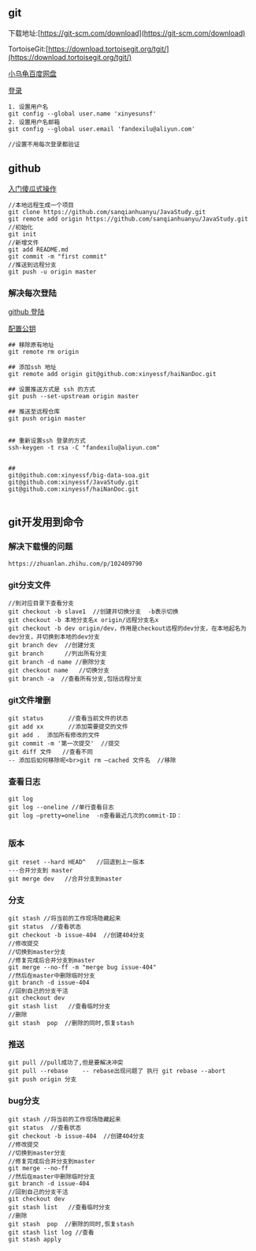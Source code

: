 ## git

下载地址:[https://git-scm.com/download](https://git-scm.com/download)

TortoiseGit:[https://download.tortoisegit.org/tgit/](https://download.tortoisegit.org/tgit/)

[小乌龟百度网盘]( https://blog.csdn.net/x1562092008/article/details/102842286 )

[登录]([https://blog.csdn.net/qq_28584685/article/details/53781473](https://blog.csdn.net/qq_28584685/article/details/53781473))

```
1. 设置用户名
git config --global user.name 'xinyesunsf' 
2. 设置用户名邮箱
git config --global user.email 'fandexilu@aliyun.com'

//设置不用每次登录都验证
```

## github

[入门傻瓜式操作](http://mp.weixin.qq.com/s?__biz=MzIxODM4MjA5MA==&mid=2247487711&idx=1&sn=47b5354bd0f7a4744480ea421aeaa8fd&chksm=97ea3abaa09db3ac8992fa82b0ea048b03662ea2094440bc13d4aa7c29576563de9303cab22d&mpshare=1&scene=1&srcid=1116Q2EFl3YctFwl3n4ER2ij#rd)

```
//本地远程生成一个项目
git clone https://github.com/sanqianhuanyu/JavaStudy.git
git remote add origin https://github.com/sanqianhuanyu/JavaStudy.git
//初始化
git init
//新增文件
git add README.md
git commit -m "first commit" 
//推送到远程分支
git push -u origin master
```

### 解决每次登陆

[github 登陆](https://zhuanlan.zhihu.com/p/81334170)

[配置公钥](https://www.cnblogs.com/qcwblog/p/5709720.html)

```shell
## 移除原有地址
git remote rm origin

## 添加ssh 地址
git remote add origin git@github.com:xinyessf/haiNanDoc.git

## 设置推送方式是 ssh 的方式
git push --set-upstream origin master

## 推送至远程仓库
git push origin master


## 重新设置ssh 登录的方式
ssh-keygen -t rsa -C "fandexilu@aliyun.com"


##
git@github.com:xinyessf/big-data-soa.git
git@github.com:xinyessf/JavaStudy.git
git@github.com:xinyessf/haiNanDoc.git
```



```

```



## git开发用到命令

### 解决下载慢的问题

```
https://zhuanlan.zhihu.com/p/102409790
```



### git分支文件

```
//到对应目录下查看分支
git checkout -b slave1  //创建并切换分支  -b表示切换
git checkout -b 本地分支名x origin/远程分支名x
git checkout -b dev origin/dev，作用是checkout远程的dev分支，在本地起名为dev分支，并切换到本地的dev分支
git branch dev  //创建分支
git branch      //列出所有分支
git branch -d name //删除分支
git checkout name   //切换分支
git branch -a  //查看所有分支,包括远程分支
```

### git文件增删

```
git status       //查看当前文件的状态
git add xx       //添加需要提交的文件
git add .  添加所有修改的文件
git commit -m '第一次提交'  //提交
git diff 文件   //查看不同
-- 添加后如何移除呢<br>git rm –cached 文件名  //移除

```

### 查看日志

```
git log
git log --oneline //单行查看日志
git log –pretty=oneline  -n查看最近几次的commit-ID：


```

### 版本

```
git reset --hard HEAD^   //回退到上一版本
---合并分支到 master
git merge dev   //合并分支到master
```

### 分支

```
git stash //将当前的工作现场隐藏起来
git status  //查看状态
git checkout -b issue-404  //创建404分支
//修改提交
//切换到master分支
//修复完成后合并分支到master
git merge --no-ff -m "merge bug issue-404"
//然后在master中删除临时分支
git branch -d issue-404
//回到自己的分支干活
git checkout dev
git stash list   //查看临时分支
//删除
git stash  pop  //删除的同时,恢复stash
```

### 推送

```
git pull //pull成功了,但是要解决冲突
git pull --rebase    -- rebase出现问题了 执行 git rebase --abort
git push origin 分支

```

### bug分支

```
git stash //将当前的工作现场隐藏起来
git status  //查看状态
git checkout -b issue-404  //创建404分支
//修改提交
//切换到master分支
//修复完成后合并分支到master
git merge --no-ff
//然后在master中删除临时分支
git branch -d issue-404
//回到自己的分支干活
git checkout dev
git stash list   //查看临时分支
//删除
git stash  pop  //删除的同时,恢复stash
git stash list log //查看
git stash apply
```